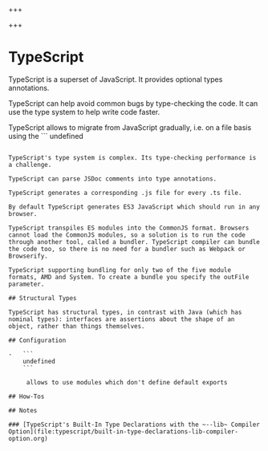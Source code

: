 
+++

+++
# TypeScript

TypeScript is a superset of JavaScript. It provides optional types annotations.

TypeScript can help avoid common bugs by type-checking the code. It can use the type system to help write code faster.

TypeScript allows to migrate from JavaScript gradually, i.e. on a file basis using the ```
undefined
``` flag. As of TypeScript 2.3, it is possible to check regular JavaScript files.

TypeScript's type system is complex. Its type-checking performance is a challenge.

TypeScript can parse JSDoc comments into type annotations.

TypeScript generates a corresponding .js file for every .ts file.

By default TypeScript generates ES3 JavaScript which should run in any browser.

TypeScript transpiles ES modules into the CommonJS format. Browsers cannot load the CommonJS modules, so a solution is to run the code through another tool, called a bundler. TypeScript compiler can bundle the code too, so there is no need for a bundler such as Webpack or Browserify.

TypeScript supporting bundling for only two of the five module formats, AMD and System. To create a bundle you specify the outFile parameter.

## Structural Types

TypeScript has structural types, in contrast with Java (which has nominal types): interfaces are assertions about the shape of an object, rather than things themselves.

## Configuration

-   ```
    undefined
    ```

     allows to use modules which don't define default exports

## How-Tos

## Notes

### [TypeScript's Built-In Type Declarations with the ~--lib~ Compiler Option](file:typescript/built-in-type-declarations-lib-compiler-option.org)

